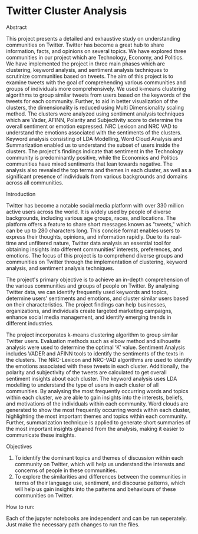 # Twitter Cluster Analysis

Abstract

This project presents a detailed and exhaustive study on understanding communities on Twitter. 
Twitter has become a great hub to share information, facts, and opinions on several topics. 
We have explored three communities in our project which are Technology, Economy, and Politics. 
We have implemented the project in three main phases which are clustering, keyword analysis, and sentiment analysis techniques to scrutinize communities based on tweets. 
The aim of this project is to examine tweets with the goal of comprehending various communities and groups of individuals more comprehensively. 
We used k-means clustering algorithms to group similar tweets from users based on the keywords of the tweets for each community. 
Further, to aid in better visualization of the clusters, the dimensionality is reduced using Multi Dimensionality scaling method. 
The clusters were analyzed using sentiment analysis techniques which are Vader, AFINN, Polarity and Subjectivity score to determine the overall sentiment or emotion expressed. 
NRC Lexicon and NRC VAD to understand the emotions associated with the sentiments of the clusters. 
Keyword analysis consisting of LDA Modelling, Word Cloud Analysis and Summarization enabled us to understand the subset of users inside the clusters. 
The project's findings indicate that sentiment in the Technology community is predominantly positive, while the Economics and Politics communities have mixed sentiments that lean towards negative. 
The analysis also revealed the top terms and themes in each cluster, as well as a significant presence of individuals from various backgrounds and domains across all communities. 

Introduction

Twitter has become a notable social media platform with over 330 million active users across the world. 
It is widely used by people of diverse backgrounds, including various age groups, races, and locations. 
The platform offers a feature to share short messages known as "tweets," which can be up to 280 characters long. 
This concise format enables users to express their thoughts, opinions, and information rapidly. 
Due to its real-time and unfiltered nature, Twitter data analysis an essential tool for obtaining insights into different communities' interests, preferences, and emotions. 
The focus of this project is to comprehend diverse groups and communities on Twitter through the implementation of clustering, keyword analysis, and sentiment analysis techniques.
 
The project's primary objective is to achieve an in-depth comprehension of the various communities and groups of people on Twitter. 
By analysing Twitter data, we can identify frequently used keywords and topics, determine users' sentiments and emotions, and cluster similar users based on their characteristics. 
The project findings can help businesses, organizations, and individuals create targeted marketing campaigns, enhance social media management, and identify emerging trends in different industries.
 
The project incorporates k-means clustering algorithm to group similar Twitter users. 
Evaluation methods such as elbow method and silhouette analysis were used to determine the optimal ‘K’ value. 
Sentiment Analysis includes VADER and AFINN tools to identify the sentiments of the texts in the clusters. 
The NRC-Lexicon and NRC-VAD algorithms are used to identify the emotions associated with these tweets in each cluster. 
Additionally, the polarity and subjectivity of the tweets are calculated to get overall sentiment insights about each cluster. 
The keyword analysis uses LDA modelling to understand the type of users in each cluster of all communities. 
By analysing the most frequently occurring words and topics within each cluster, we are able to gain insights into the interests, beliefs, and motivations of the individuals within each community. 
Word clouds are generated to show the most frequently occurring words within each cluster, highlighting the most important themes and topics within each community. 
Further, summarization technique is applied to generate short summaries of the most important insights gleaned from the analysis, making it easier to communicate these insights.


Objectives 

1.	To identify the dominant topics and themes of discussion within each community on Twitter, which will help us understand the interests and concerns of people in these communities.
2.	To explore the similarities and differences between the communities in terms of their language use, sentiment, and discourse patterns, which will help us gain insights into the patterns and behaviours of these communities on Twitter.

How to run:

Each of the jupyter notebooks are independent and can be run seperately. Just make the necessary path changes to run the files.


